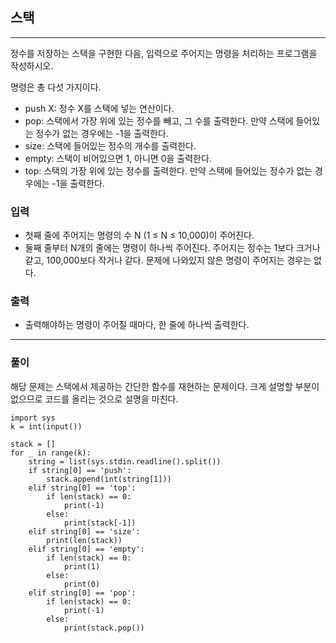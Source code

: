 ## 스택

------

정수를 저장하는 스택을 구현한 다음, 입력으로 주어지는 명령을 처리하는 프로그램을 작성하시오.

명령은 총 다섯 가지이다.

- push X: 정수 X를 스택에 넣는 연산이다.
- pop: 스택에서 가장 위에 있는 정수를 빼고, 그 수를 출력한다. 만약 스택에 들어있는 정수가 없는 경우에는 -1을 출력한다.
- size: 스택에 들어있는 정수의 개수를 출력한다.
- empty: 스택이 비어있으면 1, 아니면 0을 출력한다.
- top: 스택의 가장 위에 있는 정수를 출력한다. 만약 스택에 들어있는 정수가 없는 경우에는 -1을 출력한다.

### 입력

- 첫째 줄에 주어지는 명령의 수 N (1 ≤ N ≤ 10,000)이 주어진다. 
- 둘째 줄부터 N개의 줄에는 명령이 하나씩 주어진다. 주어지는 정수는 1보다 크거나 같고, 100,000보다 작거나 같다. 문제에 나와있지 않은 명령이 주어지는 경우는 없다.

### 출력

- 출력해야하는 명령이 주어질 때마다, 한 줄에 하나씩 출력한다.

------

### 풀이

해당 문제는 스택에서 제공하는 간단한 함수를 재현하는 문제이다. 크게 설명할 부분이 없으므로 코드를 올리는 것으로 설명을 마친다.

~~~
import sys
k = int(input())

stack = []
for _ in range(k):
    string = list(sys.stdin.readline().split())
    if string[0] == 'push':
        stack.append(int(string[1]))
    elif string[0] == 'top':
        if len(stack) == 0:
            print(-1)
        else:
            print(stack[-1])
    elif string[0] == 'size':
        print(len(stack))
    elif string[0] == 'empty':
        if len(stack) == 0:
            print(1)
        else:
            print(0)
    elif string[0] == 'pop':
        if len(stack) == 0:
            print(-1)
        else:
            print(stack.pop())

~~~
